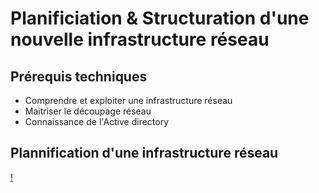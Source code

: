 # Planificiation & Structuration d'une nouvelle infrastructure réseau

## Prérequis techniques

- Comprendre et exploiter une infrastructure réseau
- Maitriser le découpage réseau 
- Connaissance de l'Active directory


## Plannification d'une infrastructure réseau 

[!](https://github.com/WildCodeSchool/TSSR-2409-JAUNE-P3-G1-BuildYourInfra-BillU/blob/980f2ce906fb85a4b45f7f7f81248ef34d80e733/Resources/Sch%C3%A9ma%20provisoire.png)
